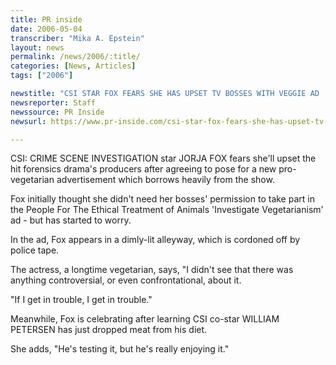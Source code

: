```yaml
---
title: PR inside
date: 2006-05-04
transcriber: "Mika A. Epstein"
layout: news
permalink: /news/2006/:title/
categories: [News, Articles]
tags: ["2006"]

newstitle: "CSI STAR FOX FEARS SHE HAS UPSET TV BOSSES WITH VEGGIE AD  "
newsreporter: Staff
newssource: PR Inside
newsurl: https://www.pr-inside.com/csi-star-fox-fears-she-has-upset-tv-bosses-with-veggie-ad-r4161.htm

---
```


CSI: CRIME SCENE INVESTIGATION star JORJA FOX fears she'll upset the hit forensics drama's producers after agreeing to pose for a new pro-vegetarian advertisement which borrows heavily from the show.

Fox initially thought she didn't need her bosses' permission to take part in the People For The Ethical Treatment of Animals 'Investigate Vegetarianism' ad - but has started to worry.

In the ad, Fox appears in a dimly-lit alleyway, which is cordoned off by police tape.

The actress, a longtime vegetarian, says, "I didn't see that there was anything controversial, or even confrontational, about it.

"If I get in trouble, I get in trouble."

Meanwhile, Fox is celebrating after learning CSI co-star WILLIAM PETERSEN has just dropped meat from his diet.

She adds, "He's testing it, but he's really enjoying it."
